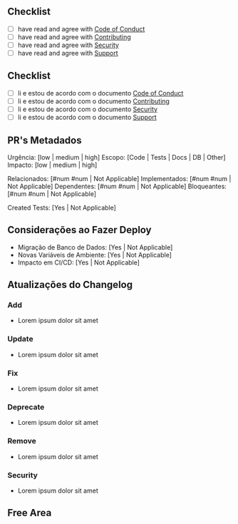 ## Checklist

- [ ] have read and agree with [Code of Conduct](https://github.com/CollabHubBR/.github/blob/main/CODE_OF_CONDUCT.md)
- [ ] have read and agree with [Contributing](https://github.com/CollabHubBR/.github/blob/main/CONTRIBUTING.md)
- [ ] have read and agree with [Security](https://github.com/CollabHubBR/.github/blob/main/SECURITY.md)
- [ ] have read and agree with [Support](https://github.com/CollabHubBR/.github/blob/main/SUPPORT.md)

## Checklist

- [ ] li e estou de acordo com o documento [Code of Conduct](https://github.com/CollabHubBR/.github/blob/main/CODE_OF_CONDUCT.md)
- [ ] li e estou de acordo com o documento [Contributing](https://github.com/CollabHubBR/.github/blob/main/CONTRIBUTING.md)
- [ ] li e estou de acordo com o documento [Security](https://github.com/CollabHubBR/.github/blob/main/SECURITY.md)
- [ ] li e estou de acordo com o documento [Support](https://github.com/CollabHubBR/.github/blob/main/SUPPORT.md)

## PR's Metadados

Urgência: [low | medium | high] <!-- The "must resolve this now" factor of this PR -->
Escopo: [Code | Tests | Docs | DB | Other] <!-- Where this updates the codebase in general terms: Docs | DB -->
Impacto: [low | medium | high] <!-- Size of impact this updates causes -->

Relacionados: [#num #num | Not Applicable] <!-- PR's or issues this one is related to: #556 #762 -->
Implementados: [#num #num | Not Applicable] <!-- PR's or issues this one is resolving: #4002 #8922 -->
Dependentes: [#num #num | Not Applicable] <!-- PR's or issues this one depends but is not blocked by: #404 -->
Bloqueantes: [#num #num | Not Applicable] <!-- PR's or issues blocking this one: #13 #40 -->

Created Tests: [Yes | Not Applicable]

## Considerações ao Fazer Deploy

- Migração de Banco de Dados: [Yes | Not Applicable]
- Novas Variáveis de Ambiente: [Yes | Not Applicable]
- Impacto em CI/CD: [Yes | Not Applicable]

## Atualizações do Changelog

<!--
Use esta área para definir explicitamente as atualizações do CHANGELOG,
removendo os tópicos que não forem relevantes, de modo que qualquer um
revisando este documento rapidamente saiba onde olhar.
 -->

### Add

- Lorem ipsum dolor sit amet

### Update

- Lorem ipsum dolor sit amet

### Fix

- Lorem ipsum dolor sit amet

### Deprecate

- Lorem ipsum dolor sit amet

### Remove

- Lorem ipsum dolor sit amet

### Security

- Lorem ipsum dolor sit amet

## Free Area

<!--
Utilize este espaço para descrever ou escrever o que considerar positivo
ou que ajudar a avaliar este PR: videos, imagens, trechos de código, gifs
e qualquer outro material apêndice relevante.
 -->
